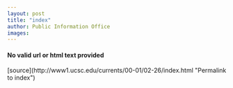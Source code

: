 ```yaml
---
layout: post
title: "index"
author: Public Information Office
images:
---
```


<h4>No valid url or html text provided</h4>
[source](http://www1.ucsc.edu/currents/00-01/02-26/index.html "Permalink to index")

